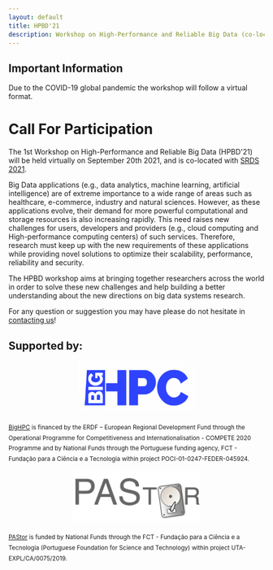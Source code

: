 ```yaml
---
layout: default
title: HPBD'21
description: Workshop on High-Performance and Reliable Big Data (co-located with SRDS 2021)
---
```


## Important Information


Due to the COVID-19 global pandemic the workshop will follow a virtual format.

# Call For Participation

The 1st Workshop on High-Performance and Reliable Big Data (HPBD'21) will be held virtually on September 20th 2021, and is co-located with [SRDS 2021](https://srds-conference.org/).

Big Data applications (e.g., data analytics, machine learning, artificial intelligence) are of extreme importance to a wide range of areas such as healthcare, e-commerce, industry and natural sciences. However, as these applications evolve, their demand for more powerful computational and storage resources is also increasing rapidly. This need raises new challenges for users, developers and providers (e.g., cloud computing and High-performance computing centers) of such services. Therefore, research must keep up with the new requirements of these applications while providing novel solutions to optimize their scalability, performance, reliability and security.

The HPBD workshop aims at bringing together researchers across the world in order to solve these new challenges and help building a better understanding about the new directions on big data systems research.

For any question or suggestion you may have please do not hesitate in <a href="mailto:jtpaulo@inesctec.pt,rtevans@tacc.utexas.edu">contacting us</a>!

## Supported by:


<p style="text-align: center;">
<a href="https://bighpc.wavecom.pt"><img src="bighpc.png" alt="BigHPC" height="100"></a>
</p>

<sub>[BigHPC](https://bighpc.wavecom.pt) is financed by the ERDF – European Regional Development Fund through the Operational Programme for Competitiveness and Internationalisation - COMPETE 2020 Programme and by National Funds through the Portuguese funding agency, FCT - Fundação para a Ciência e a Tecnologia within project POCI-01-0247-FEDER-045924.<sub>


<p style="text-align: center;">
<a href="https://pastor-project.github.io"><img src="pastor.png" alt="PAStor" height="100"></a>
</p>

<sub>[PAStor](https://pastor-project.github.io) is funded by National Funds through the FCT - Fundação para a Ciência e a Tecnologia (Portuguese Foundation for Science and Technology) within project UTA-EXPL/CA/0075/2019.<sub>


